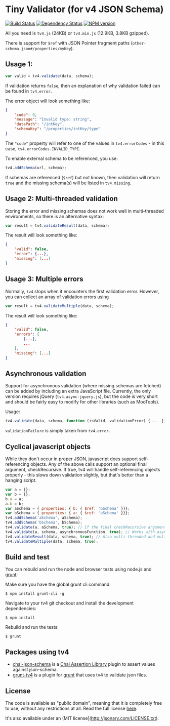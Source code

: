 # Tiny Validator (for v4 JSON Schema)

[![Build Status](https://secure.travis-ci.org/geraintluff/tv4.png?branch=master)](http://travis-ci.org/geraintluff/tv4) [![Dependency Status](https://gemnasium.com/geraintluff/tv4.png)](https://gemnasium.com/geraintluff/tv4) [![NPM version](https://badge.fury.io/js/tv4.png)](http://badge.fury.io/js/tv4)

All you need is ```tv4.js``` (24KB) or ```tv4.min.js``` (12.9KB, 3.8KB gzipped).

There is support for `$ref` with JSON Pointer fragment paths (```other-schema.json#/properties/myKey```).

## Usage 1:

```javascript
var valid = tv4.validate(data, schema);
```

If validation returns ```false```, then an explanation of why validation failed can be found in ```tv4.error```.

The error object will look something like:
```json
{
    "code": 0,
    "message": "Invalid type: string",
    "dataPath": "/intKey",
    "schemaKey": "/properties/intKey/type"
}
```

The `"code"` property will refer to one of the values in `tv4.errorCodes` - in this case, `tv4.errorCodes.INVALID_TYPE`.

To enable external schema to be referenced, you use:
```javascript
tv4.addSchema(url, schema);
```

If schemas are referenced (```$ref```) but not known, then validation will return ```true``` and the missing schema(s) will be listed in ```tv4.missing```.

## Usage 2: Multi-threaded validation

Storing the error and missing schemas does not work well in multi-threaded environments, so there is an alternative syntax:

```javascript
var result = tv4.validateResult(data, schema);
```

The result will look something like:
```json
{
    "valid": false,
    "error": {...},
    "missing": [...]
}
```

## Usage 3: Multiple errors

Normally, `tv4` stops when it encounters the first validation error.  However, you can collect an array of validation errors using

```javascript
var result = tv4.validateMultiple(data, schema);
```

The result will look something like:
```json
{
    "valid": false,
    "errors": [
        {...},
        ...
    ],
    "missing": [...]
}
```

## Asynchronous validation

Support for asynchronous validation (where missing schemas are fetched) can be added by including an extra JavaScript file.  Currently, the only version requires jQuery (`tv4.async-jquery.js`), but the code is very short and should be fairly easy to modify for other libraries (such as MooTools).

Usage:

```javascript
tv4.validate(data, schema, function (isValid, validationError) { ... });
```

`validationFailure` is simply taken from `tv4.error`.

## Cyclical javascript objects

While they don't occur in proper JSON, javascript does support self-referencing objects. Any of the above calls support an optional final argument, checkRecursive. If true, tv4 will handle self-referencing objects properly - this slows down validation slightly, but that's better than a hanging script.

```javascript
var a = {};
var b = {};
b.a = a;
a.b = b;
var aSchema = { properties: { b: { $ref: 'bSchema' }}};
var bSchema = { properties: { a: { $ref: 'aSchema' }}};
tv4.addSchema('aSchema', aSchema);
tv4.addSchema('bSchema', bSchema);
tv4.validate(a, aSchema, true); // If the final checkRecursive argument were missing, this would throw a "too much recursion" error.
tv4.validate(a, schema, asynchronousFunction, true); // Works with asynchronous validation.
tv4.validateResult(data, schema, true); // Also multi-threaded and multiple error validation.
tv4.validateMultiple(data, schema, true);
```

## Build and test

You can rebuild and run the node and browser tests using node.js and [grunt](http://http://gruntjs.com/):

Make sure you have the global grunt cli command:
````
$ npm install grunt-cli -g
````

Navigate to your tv4 git checkout and install the development dependencies:

````
$ npm install
````

Rebuild and run the tests:
````
$ grunt
````

## Packages using tv4

* [chai-json-schema](http://chaijs.com/plugins/chai-json-schema) is a [Chai Assertion Library](http://chaijs.com) plugin to assert values against json-schema.
* [grunt-tv4](http://www.github.com/Bartvds/grunt-tv4) is a plugin for [grunt](http://http://gruntjs.com/) that uses tv4 to validate json files.

## License

The code is available as "public domain", meaning that it is completely free to use, without any restrictions at all.  Read the full license [here](http://geraintluff.github.com/tv4/LICENSE.txt).

It's also available under an (MIT license](http://jsonary.com/LICENSE.txt).

